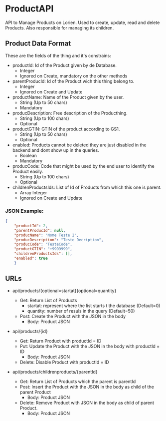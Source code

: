 # ProductAPI
API to Manage Products on Lorien. Used to create, update, read and delete Products. Also responsible for managing its children.
## Product Data Format
These are the fields of the thing and it's constrains:
- productId: Id of the Product given by de Database.
  - Integer
  - Ignored on Create, mandatory on the other methods
- parentProducId: Id of the Product wich this thing belong to.
  - Integer
  -  Ignored on Create and Update
- productName: Name of the Product given by the user.
  - String (Up to 50 chars)
  - Mandatory
- producDescription: Free description of the Producthing.
  - String (Up to 100 chars)
  - Optional
- productGTIN: GTIN of the product according to GS1.
  - String (Up to 50 chars)
  - Optional
- enabled: Products cannot be deleted they are just disabled in the backend and dont show up in the queries.
  - Boolean
  - Mandatory
- producCode: Code that might be used by the end user to identify the Product easily.
  - String (Up to 100 chars)
  - Optional
- childrenProductsIds: List of Id of Products from which this one is parent.
  - Array Integer
  - Ignored on Create and Update
  
### JSON Example:
```json
{
    "productId": 2,
    "parentProducId": null,
    "producName": "Nome Teste 2",
    "producDescription": "Teste Decription",
    "producCode": "TesteCode",
    "productGTIN": "+9999999",
    "childrenProductsIds": [],
    "enabled": true
    }
```
## URLs
- api/products/{optional=startat}{optional=quantity}
  - Get: Return List of Products
    - startat: represent where the list starts t the database (Default=0)
    - quantity: number of resuls in the query (Default=50)
  - Post: Create the Product with the JSON in the body
    - Body: Product JSON

- api/products/{id}
  - Get: Return Product with productId = ID
  - Put: Update the Product with the JSON in the body with productId = ID
    - Body: Product JSON
  - Delete: Disable Product with productId = ID

- api/products/childrenproducts/{parentId}
  - Get: Return List of Products which the parent is parentId
  - Post: Insert the Product with the JSON in the body as child of the parent Product
    - Body: Product JSON
  - Delete: Remove Product with JSON in the body as child of parent Product.
    - Body: Product JSON
